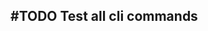 ## #TODO Test all cli commands
<card>

<!--
#story
created:2023-12-21T20:22:51.241Z
task-id:WmdbU
story-id:Test-all-cli-commands
order:0
-->
</card>